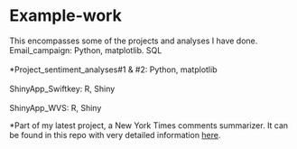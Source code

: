 # Example-work
This encompasses some of the projects and analyses I have done.
<br>Email_campaign: Python, matplotlib. SQL</br>
<br>*Project_sentiment_analyses#1 & #2: Python, matplotlib</br>
<br>ShinyApp_Swiftkey: R, Shiny</br>
<br>ShinyApp_WVS: R, Shiny</br>

*Part of my latest project, a New York Times comments summarizer. It can be found in this repo with very detailed information [here](http://github.com/PeggyFan/Project).

